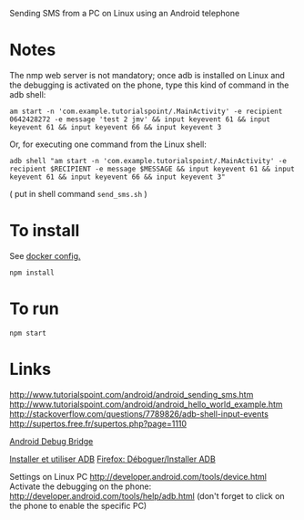 Sending SMS from a PC on Linux using an Android telephone

# Notes

The nmp web server is not mandatory;
once adb is installed on Linux and the debugging is activated on the phone,
type this kind of command in the adb shell:

    am start -n 'com.example.tutorialspoint/.MainActivity' -e recipient 0642428272 -e message 'test 2 jmv' && input keyevent 61 && input keyevent 61 && input keyevent 66 && input keyevent 3

Or, for executing one command from the Linux shell:   

    adb shell "am start -n 'com.example.tutorialspoint/.MainActivity' -e recipient $RECIPIENT -e message $MESSAGE && input keyevent 61 && input keyevent 61 && input keyevent 66 && input keyevent 3"

( put in shell command `send_sms.sh` )

# To install
See [docker config.](../docker/services/sms)

    npm install

# To run

    npm start

# Links
http://www.tutorialspoint.com/android/android_sending_sms.htm
http://www.tutorialspoint.com/android/android_hello_world_example.htm
http://stackoverflow.com/questions/7789826/adb-shell-input-events
http://supertos.free.fr/supertos.php?page=1110

[Android Debug Bridge](http://developer.android.com/tools/help/adb.html)

[Installer et utiliser ADB](https://developer.mozilla.org/fr/Firefox_OS/D%C3%A9boguer/Installer_ADB)
[Firefox: Déboguer/Installer ADB](https://developer.mozilla.org/fr/Firefox_OS/D%C3%A9boguer/Installer_ADB)

Settings on Linux PC
http://developer.android.com/tools/device.html
Activate the debugging on the phone:
http://developer.android.com/tools/help/adb.html
(don't forget to click on the phone to enable the specific PC)

